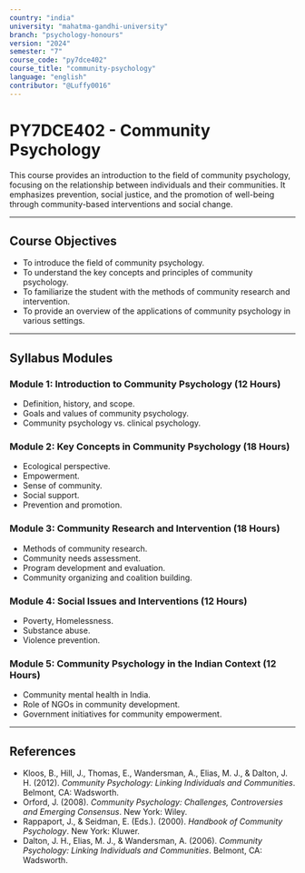 ```yaml
---
country: "india"
university: "mahatma-gandhi-university"
branch: "psychology-honours"
version: "2024"
semester: "7"
course_code: "py7dce402"
course_title: "community-psychology"
language: "english"
contributor: "@Luffy0016"
---
```

# PY7DCE402 - Community Psychology

This course provides an introduction to the field of community psychology, focusing on the relationship between individuals and their communities. It emphasizes prevention, social justice, and the promotion of well-being through community-based interventions and social change.

---
## Course Objectives

* To introduce the field of community psychology.
* To understand the key concepts and principles of community psychology.
* To familiarize the student with the methods of community research and intervention.
* To provide an overview of the applications of community psychology in various settings.

---
## Syllabus Modules

### Module 1: Introduction to Community Psychology (12 Hours)
* Definition, history, and scope.
* Goals and values of community psychology.
* Community psychology vs. clinical psychology.

### Module 2: Key Concepts in Community Psychology (18 Hours)
* Ecological perspective.
* Empowerment.
* Sense of community.
* Social support.
* Prevention and promotion.

### Module 3: Community Research and Intervention (18 Hours)
* Methods of community research.
* Community needs assessment.
* Program development and evaluation.
* Community organizing and coalition building.

### Module 4: Social Issues and Interventions (12 Hours)
* Poverty, Homelessness.
* Substance abuse.
* Violence prevention.

### Module 5: Community Psychology in the Indian Context (12 Hours)
* Community mental health in India.
* Role of NGOs in community development.
* Government initiatives for community empowerment.

---
## References
* Kloos, B., Hill, J., Thomas, E., Wandersman, A., Elias, M. J., & Dalton, J. H. (2012). *Community Psychology: Linking Individuals and Communities*. Belmont, CA: Wadsworth.
* Orford, J. (2008). *Community Psychology: Challenges, Controversies and Emerging Consensus*. New York: Wiley.
* Rappaport, J., & Seidman, E. (Eds.). (2000). *Handbook of Community Psychology*. New York: Kluwer.
* Dalton, J. H., Elias, M. J., & Wandersman, A. (2006). *Community Psychology: Linking Individuals and Communities*. Belmont, CA: Wadsworth.